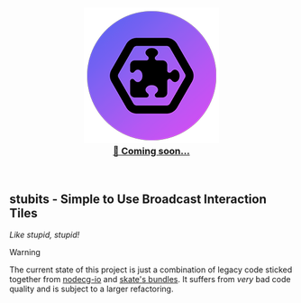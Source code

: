 <p align="center">
  <h3 align="center"><a href="https://twitch.tv/skate702"><img src = "stubits-logo.png"/></a><br>
  <a href="https://twitch.tv/skate702">🎉 Coming soon...</a></h3>
</p>
<p>&nbsp;</p>

## stubits - Simple to Use Broadcast Interaction Tiles
*Like stupid, stupid!*

> [!WARNING]  
> The current state of this project is just a combination of legacy code sticked together from [nodecg-io](https://github.com/codeoverflow-org/nodecg-io) and [skate's bundles](https://github.com/sebinside/skates-bundles). It suffers from *very* bad code quality and is subject to a larger refactoring.